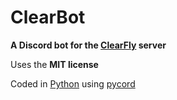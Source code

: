 # ClearBot

**A Discord bot for the [ClearFly](https://discord.gg/jjpwtusf6n) server**

Uses the **MIT license**

Coded in [Python](https://python.org) using [pycord](https://pycord.dev/)
